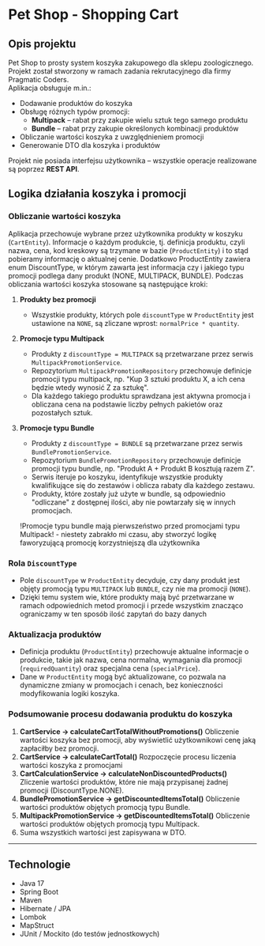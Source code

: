 # Pet Shop - Shopping Cart

## Opis projektu
Pet Shop to prosty system koszyka zakupowego dla sklepu zoologicznego.  
Projekt został stworzony w ramach zadania rekrutacyjnego dla firmy Pragmatic Coders.  
Aplikacja obsługuje m.in.:

- Dodawanie produktów do koszyka
- Obsługę różnych typów promocji:
  - **Multipack** – rabat przy zakupie wielu sztuk tego samego produktu
  - **Bundle** – rabat przy zakupie określonych kombinacji produktów
- Obliczanie wartości koszyka z uwzględnieniem promocji
- Generowanie DTO dla koszyka i produktów

Projekt nie posiada interfejsu użytkownika – wszystkie operacje realizowane są poprzez **REST API**.

## Logika działania koszyka i promocji

### Obliczanie wartości koszyka

Aplikacja przechowuje wybrane przez użytkownika produkty w koszyku (`CartEntity`). Informacje o każdym produkcie, tj. definicja produktu, czyli nazwa, cena, kod kreskowy są trzymane w bazie (`ProductEntity`) i to stąd pobieramy informację o aktualnej cenie. Dodatkowo ProductEntity zawiera enum DiscountType, w którym zawarta jest informacja czy i jakiego typu promocji podlega dany produkt (NONE, MULTIPACK, BUNDLE).
Podczas obliczania wartości koszyka stosowane są następujące kroki:

1. **Produkty bez promocji**  
   - Wszystkie produkty, których pole `discountType` w `ProductEntity` jest ustawione na `NONE`, są zliczane wprost: `normalPrice * quantity`.

2. **Promocje typu Multipack**  
   - Produkty z `discountType = MULTIPACK` są przetwarzane przez serwis `MultipackPromotionService`.
   - Repozytorium `MultipackPromotionRepository` przechowuje definicje promocji typu multipack, np. "Kup 3 sztuki produktu X, a ich cena będzie wtedy wynosić Z za sztukę".
   - Dla każdego takiego produktu sprawdzana jest aktywna promocja i obliczana cena na podstawie liczby pełnych pakietów oraz pozostałych sztuk.

3. **Promocje typu Bundle**  
   - Produkty z `discountType = BUNDLE` są przetwarzane przez serwis `BundlePromotionService`.
   - Repozytorium `BundlePromotionRepository` przechowuje definicje promocji typu bundle, np. "Produkt A + Produkt B kosztują razem Z".
   - Serwis iteruje po koszyku, identyfikuje wszystkie produkty kwalifikujące się do zestawów i oblicza rabaty dla każdego zestawu.  
   - Produkty, które zostały już użyte w bundle, są odpowiednio "odliczane" z dostępnej ilości, aby nie powtarzały się w innych promocjach.
  
   !Promocje typu bundle mają pierwszeństwo przed promocjami typu Multipack! - niestety zabrakło mi czasu, aby stworzyć logikę faworyzującą promocję korzystniejszą dla użytkownika

### Rola `DiscountType`

- Pole `discountType` w `ProductEntity` decyduje, czy dany produkt jest objęty promocją typu `MULTIPACK` lub `BUNDLE`, czy nie ma promocji (`NONE`).  
- Dzięki temu system wie, które produkty mają być przetwarzane w ramach odpowiednich metod promocji i przede wszystkim znacząco ograniczamy w ten sposób ilość zapytań do bazy danych

### Aktualizacja produktów

- Definicja produktu (`ProductEntity`) przechowuje aktualne informacje o produkcie, takie jak nazwa, cena normalna, wymagania dla promocji (`requiredQuantity`) oraz specjalna cena (`specialPrice`).
- Dane w `ProductEntity` mogą być aktualizowane, co pozwala na dynamiczne zmiany w promocjach i cenach, bez konieczności modyfikowania logiki koszyka.

### Podsumowanie procesu dodawania produktu do koszyka

1. **CartService -> calculateCartTotalWithoutPromotions()** Obliczenie wartości koszyka bez promocji, aby wyświetlić użytkownikowi cenę jaką zapłaciłby bez promocji.
2. **CartService -> calculateCartTotal()** Rozpoczęcie procesu liczenia wartości koszyka z promocjami
3. **CartCalculationService -> calculateNonDiscountedProducts()** Zliczenie wartości produktów, które nie mają przypisanej żadnej promocji (DiscountType.NONE).
4. **BundlePromotionService -> getDiscountedItemsTotal()** Obliczenie wartości produktów objętych promocją typu Bundle.
5. **MultipackPromotionService -> getDiscountedItemsTotal()** Obliczenie wartości produktów objętych promocją typu Multipack.
6. Suma wszystkich wartości jest zapisywana w DTO.

---

## Technologie

- Java 17
- Spring Boot
- Maven
- Hibernate / JPA
- Lombok
- MapStruct
- JUnit / Mockito (do testów jednostkowych)
